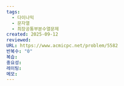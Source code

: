 ```yaml
---
tags:
  - 다이나믹
  - 문자열
  - 최장공통부분수열문제
created: 2025-09-12
reviewed:
URL: https://www.acmicpc.net/problem/5582
반복수: "0"
복습:
중요성:
레이팅:
메모:
---
```

